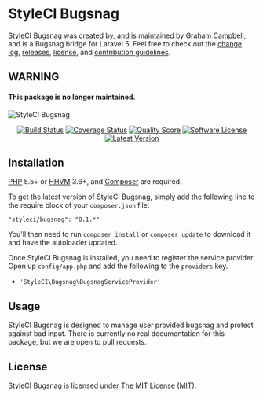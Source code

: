 # StyleCI Bugsnag


StyleCI Bugsnag was created by, and is maintained by [Graham Campbell](https://github.com/GrahamCampbell), and is a Bugsnag bridge for Laravel 5. Feel free to check out the [change log](CHANGELOG.md), [releases](https://github.com/StyleCI/Bugsnag/releases), [license](LICENSE), and [contribution guidelines](CONTRIBUTING.md).

## WARNING

#### This package is no longer maintained.

![StyleCI Bugsnag](https://cloud.githubusercontent.com/assets/2829600/6657233/3473a988-cb3d-11e4-979c-a96f4ee7ff9f.png)

<p align="center">
<a href="https://travis-ci.org/StyleCI/Bugsnag"><img src="https://img.shields.io/travis/StyleCI/Bugsnag/master.svg?style=flat-square" alt="Build Status"></img></a>
<a href="https://scrutinizer-ci.com/g/StyleCI/Bugsnag/code-structure"><img src="https://img.shields.io/scrutinizer/coverage/g/StyleCI/Bugsnag.svg?style=flat-square" alt="Coverage Status"></img></a>
<a href="https://scrutinizer-ci.com/g/StyleCI/Bugsnag"><img src="https://img.shields.io/scrutinizer/g/StyleCI/Bugsnag.svg?style=flat-square" alt="Quality Score"></img></a>
<a href="LICENSE"><img src="https://img.shields.io/badge/license-MIT-brightgreen.svg?style=flat-square" alt="Software License"></img></a>
<a href="https://github.com/StyleCI/Bugsnag/releases"><img src="https://img.shields.io/github/release/StyleCI/Bugsnag.svg?style=flat-square" alt="Latest Version"></img></a>
</p>


## Installation

[PHP](https://php.net) 5.5+ or [HHVM](http://hhvm.com) 3.6+, and [Composer](https://getcomposer.org) are required.

To get the latest version of StyleCI Bugsnag, simply add the following line to the require block of your `composer.json` file:

```
"styleci/bugsnag": "0.1.*"
```

You'll then need to run `composer install` or `composer update` to download it and have the autoloader updated.

Once StyleCI Bugsnag is installed, you need to register the service provider. Open up `config/app.php` and add the following to the `providers` key.

* `'StyleCI\Bugsnag\BugsnagServiceProvider'`


## Usage

StyleCI Bugsnag is designed to manage user provided bugsnag and protect against bad input. There is currently no real documentation for this package, but we are open to pull requests.


## License

StyleCI Bugsnag is licensed under [The MIT License (MIT)](LICENSE).
